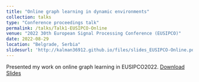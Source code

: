 ```yaml
---
title: "Online graph learning in dynamic environments"
collection: talks
type: "Conference proceedings talk"
permalink: /talks/Talk1-EUSIPCO-Online
venue: "2022 30th European Signal Processing Conference (EUSIPCO)"
date: 2022-08-29
location: "Belgrade, Serbia"
slidesurl: 'http://kalman36912.github.io/files/slides_EUSIPCO-Online.pdf'
---
```

Presented my work on online graph learning in EUSIPCO2022. <a href="http://kalman36912.github.io/files/slides_EUSIPCO-Online.pdf">Download Slides</a>


